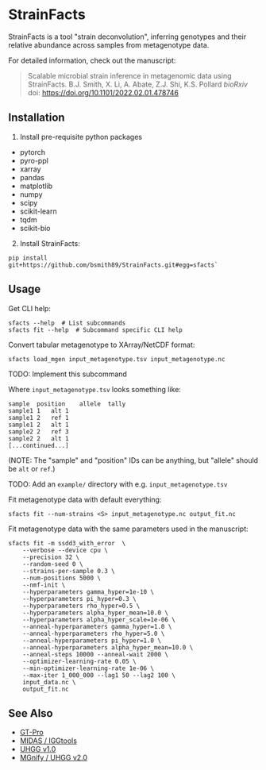 # StrainFacts

StrainFacts is a tool "strain deconvolution", inferring genotypes and their
relative abundance across samples from metagenotype data.

For detailed information, check out the manuscript:

> Scalable microbial strain inference in metagenomic data using StrainFacts.
B.J. Smith, X. Li, A. Abate, Z.J. Shi, K.S. Pollard
_bioRxiv_ doi: https://doi.org/10.1101/2022.02.01.478746


## Installation

1. Install pre-requisite python packages

- pytorch
- pyro-ppl
- xarray
- pandas
- matplotlib
- numpy
- scipy
- scikit-learn
- tqdm
- scikit-bio

2. Install StrainFacts:

```
pip install git+https://github.com/bsmith89/StrainFacts.git#egg=sfacts`
```


## Usage

Get CLI help:

```
sfacts --help  # List subcommands
sfacts fit --help  # Subcommand specific CLI help
```

Convert tabular metagenotype to XArray/NetCDF format:

```
sfacts load_mgen input_metagenotype.tsv input_metagenotype.nc
```

TODO: Implement this subcommand

Where `input_metagenotype.tsv` looks something like:

```
sample	position	allele	tally
sample1	1	alt	1
sample1	2	ref	1
sample1	2	alt	1
sample2	2	ref	3
sample2	2	alt	1
[...continued...]
```

(NOTE: The "sample" and "position" IDs can be anything, but "allele" should be `alt` or `ref`.)

TODO: Add an `example/` directory with e.g. `input_metagenotype.tsv`

Fit metagenotype data with default everything:

```
sfacts fit --num-strains <S> input_metagenotype.nc output_fit.nc
```

Fit metagenotype data with the same parameters used in the manuscript:

```
sfacts fit -m ssdd3_with_error  \
    --verbose --device cpu \
    --precision 32 \
    --random-seed 0 \
    --strains-per-sample 0.3 \
    --num-positions 5000 \
    --nmf-init \
    --hyperparameters gamma_hyper=1e-10 \
    --hyperparameters pi_hyper=0.3 \
    --hyperparameters rho_hyper=0.5 \
    --hyperparameters alpha_hyper_mean=10.0 \
    --hyperparameters alpha_hyper_scale=1e-06 \
    --anneal-hyperparameters gamma_hyper=1.0 \
    --anneal-hyperparameters rho_hyper=5.0 \
    --anneal-hyperparameters pi_hyper=1.0 \
    --anneal-hyperparameters alpha_hyper_mean=10.0 \
    --anneal-steps 10000 --anneal-wait 2000 \
    --optimizer-learning-rate 0.05 \
    --min-optimizer-learning-rate 1e-06 \
    --max-iter 1_000_000 --lag1 50 --lag2 100 \
    input_data.nc \
    output_fit.nc
```

## See Also

- [GT-Pro](https://github.com/zjshi/gt-pro)
- [MIDAS / IGGtools](https://github.com/czbiohub/iggtools)
- [UHGG v1.0](http://ftp.ebi.ac.uk/pub/databases/metagenomics/mgnify_genomes/human-gut/v1.0/)
- [MGnify / UHGG v2.0](https://www.ebi.ac.uk/metagenomics/genome-catalogues/human-gut-v2-0)
